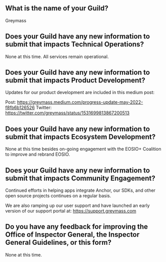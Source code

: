 ## What is the name of your Guild?

Greymass

## Does your Guild have any new information to submit that impacts Technical Operations?

None at this time. All services remain operational.

## Does your Guild have any new information to submit that impacts Product Development?

Updates for our product development are included in this medium post:

Post: https://greymass.medium.com/progress-update-may-2022-f8fb6b126526
Twitter: https://twitter.com/greymass/status/1531699813867200513

## Does your Guild have any new information to submit that impacts Ecosystem Development?

None at this time besides on-going engagement with the EOSIO+ Coalition to improve and rebrand EOSIO.

## Does your Guild have any new information to submit that impacts Community Engagement?

Continued efforts in helping apps integrate Anchor, our SDKs, and other open source projects continues on a regular basis.

We are also ramping up our user support and have launched an early version of our support portal at: https://support.greymass.com

## Do you have any feedback for improving the Office of Inspector General, the Inspector General Guidelines, or this form?

None at this time.
